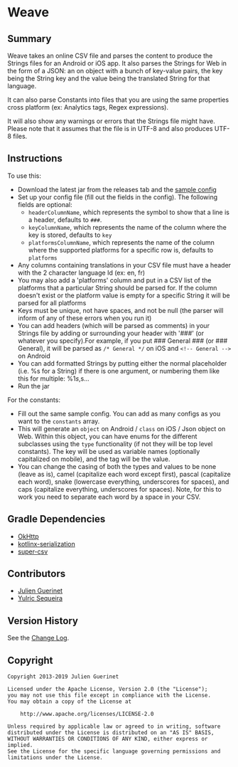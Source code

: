 # Weave

## Summary

Weave takes an online CSV file and parses the content to produce the Strings files for an Android or iOS app. It also parses the Strings for Web in the form of a JSON: an on object with a bunch of key-value pairs, the key being the String key and the value being the translated String for that language.

It can also parse Constants into files that you are using the same properties cross platform (ex: Analytics tags, Regex expressions).

It will also show any warnings or errors that the Strings file might have.
Please note that it assumes that the file is in UTF-8 and also produces UTF-8 files.

## Instructions

To use this:

-   Download the latest jar from the releases tab and the [sample config](weave-config-sample.json)
-   Set up your config file (fill out the fields in the config). The following fields are optional:
    -   `headerColumnName`, which represents the symbol to show that a line is a header, defaults to `###`.
    -   `keyColumnName`, which represents the name of the column where the key is stored, defaults to `key`
    -   `platformsColumnName`, which represents the name of the column where the supported platforms for a specific row is, defaults to `platforms`
-   Any columns containing translations in your CSV file must have a header with the 2 character language Id (ex: en, fr)
-   You may also add a 'platforms' column and put in a CSV list of the platforms that a particular String should be parsed for. If the column doesn't exist or the platform value is empty for a specific String it will be parsed for all platforms
-   Keys must be unique, not have spaces, and not be null (the parser will inform of any of these errors when you run it)
-   You can add headers (which will be parsed as comments) in your Strings file by adding or surrounding your header with '###' (or whatever you specify).For example, if you put ### General ### (or ### General), it will be parsed as `/* General */` on iOS and `<!-- General -->` on Android
-   You can add formatted Strings by putting either the normal placeholder (i.e. %s for a String) if there is one argument, or numbering them
    like this for multiple: %1$s, %2$s...
-   Run the jar

For the constants:

-   Fill out the same sample config. You can add as many configs as you want to the `constants` array.
-   This will generate an `object` on Android / `class` on iOS / Json object on Web.
    Within this object, you can have enums for the different subclasses using the `type` functionality (if not they will be top level constants). The key will be used as variable names (optionally capitalized on mobile), and the tag will be the value.
-   You can change the casing of both the types and values to be none (leave as is), camel (capitalize each word except first), pascal (capitalize each word), snake (lowercase everything, underscores for spaces), and caps (capitalize everything, underscores for spaces). Note, for this to work you need to separate each word by a space in your CSV. 

## Gradle Dependencies

-   [OkHttp](http://square.github.io/okhttp/)
-   [kotlinx-serialization](https://github.com/Kotlin/kotlinx.serialization)
-   [super-csv](http://super-csv.github.io/super-csv/)

## Contributors

-   [Julien Guerinet](https://github.com/jguerinet)
-   [Yulric Sequeira](https://github.com/yulric)

## Version History

See the [Change Log](CHANGELOG.md).

## Copyright

    Copyright 2013-2019 Julien Guerinet

    Licensed under the Apache License, Version 2.0 (the "License");
    you may not use this file except in compliance with the License.
    You may obtain a copy of the License at

        http://www.apache.org/licenses/LICENSE-2.0

    Unless required by applicable law or agreed to in writing, software
    distributed under the License is distributed on an "AS IS" BASIS,
    WITHOUT WARRANTIES OR CONDITIONS OF ANY KIND, either express or implied.
    See the License for the specific language governing permissions and
    limitations under the License.
